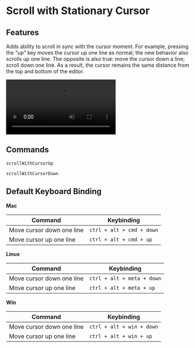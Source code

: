 # Scroll with Stationary Cursor

## Features

Adds ability to scroll in sync with the cursor moment. For example, pressing the "up" key moves the cursor up one line as normal; the new behavior also scrolls up one line. The opposite is also true: move the cursor down a line; scroll down one line. As a result, the cursor remains the same distance from the top and bottom of the editor.

![video](https://github.com/ctram/scroll-with-stationary-cursor/blob/master/assets/video/scroll-with-stationary-cursor.mp4)


## Commands

`scrollWithCursorUp`

`scrollWithCursorDown`

## Default Keyboard Binding

**Mac**

|Command|Keybinding|
|-|-|
|Move cursor down one line|`ctrl + alt + cmd + down`|
|Move cursor up one line|`ctrl + alt + cmd + up`|

**Linux**

|Command|Keybinding|
|-|-|
|Move cursor down one line|`ctrl + alt + meta + down`|
|Move cursor up one line|`ctrl + alt + meta + up`|

**Win**

|Command|Keybinding|
|-|-|
|Move cursor down one line|`ctrl + alt + win + down`|
|Move cursor up one line|`ctrl + alt + win + up`|

